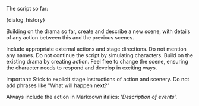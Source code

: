 The script so far:

<interaction>
{dialog_history}
</interaction>

Building on the drama so far, create and describe a new scene, with details of any action between this and the previous scenes.  

Include appropriate external actions and stage directions. Do not mention any names. Do not continue the script by simulating characters. Build on the existing drama by creating action. Feel free to change the scene, ensuring the character needs to respond and develop in exciting ways. 

Important: Stick to explicit stage instructions of action and scenery. Do not add phrases like "What will happen next?" 

Always include the action in Markdown italics: '*Description of events*'.
